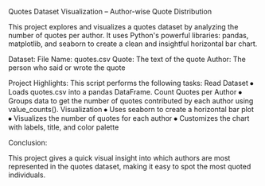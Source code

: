 Quotes Dataset Visualization – Author-wise Quote Distribution

This project explores and visualizes a quotes dataset by analyzing the number of quotes per author. It uses Python's powerful libraries: pandas, matplotlib, and seaborn to create a clean and insightful horizontal bar chart.

Dataset:
File Name: quotes.csv
Quote: The text of the quote
Author: The person who said or wrote the quote

Project Highlights:
This script performs the following tasks:
Read Dataset
⦁	Loads quotes.csv into a pandas DataFrame.
Count Quotes per Author
⦁	Groups data to get the number of quotes contributed by each author using value_counts().
Visualization
⦁	Uses seaborn to create a horizontal bar plot
⦁	Visualizes the number of quotes for each author
⦁	Customizes the chart with labels, title, and color palette

Conclusion:

This project gives a quick visual insight into which authors are most represented in the quotes dataset, making it easy to spot the most quoted individuals.
